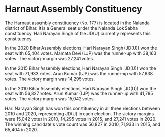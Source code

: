 # Harnaut Assembly Constituency

The Harnaut assembly constituency (No. 177) is located in the Nalanda district of Bihar. It is a General seat under the Nalanda Lok Sabha constituency. Hari Narayan Singh of the JD(U) currently represents this constituency.

In the 2020 Bihar Assembly elections, Hari Narayan Singh (JD(U)) won the seat with 65,404 votes. Mamata Devi (LJP) was the runner-up with 38,163 votes. The victory margin was 27,241 votes.

In the 2015 Bihar Assembly elections, Hari Narayan Singh (JD(U)) won the seat with 71,933 votes. Arun Kumar (LJP) was the runner-up with 57,638 votes. The victory margin was 14,295 votes.

In the 2010 Bihar Assembly elections, Hari Narayan Singh (JD(U)) won the seat with 56,827 votes. Arun Kumar (LJP) was the runner-up with 41,785 votes. The victory margin was 15,042 votes.

Hari Narayan Singh has won this constituency in all three elections between 2010 and 2020, representing JD(U) in each election. The victory margins were 15,042 votes in 2010, 14,295 votes in 2015, and 27,241 votes in 2020. The winning candidate's vote count was 56,827 in 2010, 71,933 in 2015, and 65,404 in 2020.
